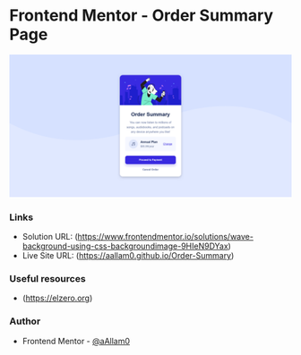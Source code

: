 # Frontend Mentor - Order Summary Page

![](images/order-summary.png)

### Links

- Solution URL: (https://www.frontendmentor.io/solutions/wave-background-using-css-backgroundimage-9HIeN9DYax)
- Live Site URL: (https://aallam0.github.io/Order-Summary)

### Useful resources

- (https://elzero.org)

### Author

- Frontend Mentor - [@aAllam0](https://www.frontendmentor.io/profile/aAllam0)

